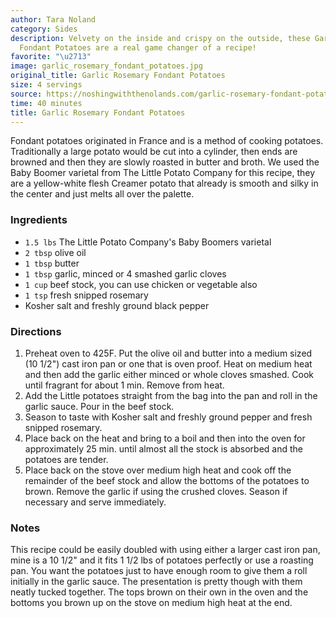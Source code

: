 ```yaml
---
author: Tara Noland
category: Sides
description: Velvety on the inside and crispy on the outside, these Garlic Rosemary
  Fondant Potatoes are a real game changer of a recipe!
favorite: "\u2713"
image: garlic_rosemary_fondant_potatoes.jpg
original_title: Garlic Rosemary Fondant Potatoes
size: 4 servings
source: https://noshingwiththenolands.com/garlic-rosemary-fondant-potatoes/
time: 40 minutes
title: Garlic Rosemary Fondant Potatoes
---
```

Fondant potatoes originated in France and is a method of cooking potatoes. Traditionally a large potato would be cut into a cylinder, then ends are browned and then they are slowly roasted in butter and broth. We used the Baby Boomer varietal from The Little Potato Company for this recipe, they are a yellow-white flesh Creamer potato that already is smooth and silky in the center and just melts all over the palette.

### Ingredients

* `1.5 lbs` The Little Potato Company's Baby Boomers varietal
* `2 tbsp` olive oil
* `1 tbsp` butter
* `1 tbsp` garlic, minced or 4 smashed garlic cloves
* `1 cup` beef stock, you can use chicken or vegetable also
* `1 tsp` fresh snipped rosemary
* Kosher salt and freshly ground black pepper

### Directions

1. Preheat oven to 425F. Put the olive oil and butter into a medium sized (10 1/2") cast iron pan or one that is oven proof. Heat on medium heat and then add the garlic either minced or whole cloves smashed. Cook until fragrant for about 1 min. Remove from heat.
2. Add the Little potatoes straight from the bag into the pan and roll in the garlic sauce. Pour in the beef stock.
3. Season to taste with Kosher salt and freshly ground pepper and fresh snipped rosemary.
4. Place back on the heat and bring to a boil and then into the oven for approximately 25 min. until almost all the stock is absorbed and the potatoes are tender.
5. Place back on the stove over medium high heat and cook off the remainder of the beef stock and allow the bottoms of the potatoes to brown. Remove the garlic if using the crushed cloves. Season if necessary and serve immediately.

### Notes

This recipe could be easily doubled with using either a larger cast iron pan, mine is a 10 1/2" and it fits 1 1/2 lbs of potatoes perfectly or use a roasting pan. You want the potatoes just to have enough room to give them a roll initially in the garlic sauce. The presentation is pretty though with them neatly tucked together. The tops brown on their own in the oven and the bottoms you brown up on the stove on medium high heat at the end.
